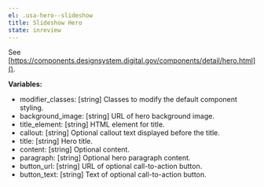```yaml
---
el: .usa-hero--slideshow
title: Slideshow Hero
state: inreview
---
```

See
[https://components.designsystem.digital.gov/components/detail/hero.html]().

__Variables:__
* modifier_classes: [string] Classes to modify the default component styling.
* background_image: [string] URL of hero background image.
* title_element: [string] HTML element for title.
* callout: [string] Optional callout text displayed before the title.
* title: [string] Hero title.
* content: [string] Optional content.
* paragraph: [string] Optional hero paragraph content.
* button_url: [string] URL of optional call-to-action button.
* button_text: [string] Text of optional call-to-action button.
